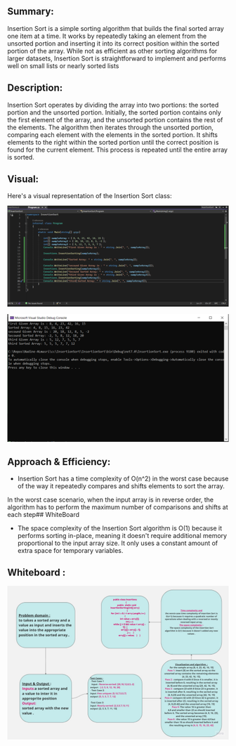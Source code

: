 ## Summary:
Insertion Sort is a simple sorting algorithm that builds the final sorted array one item at a time. It works by repeatedly taking an element from the unsorted portion and inserting it into its correct position within the sorted portion of the array. While not as efficient as other sorting algorithms for larger datasets, Insertion Sort is straightforward to implement and performs well on small lists or nearly sorted lists
## Description:
Insertion Sort operates by dividing the array into two portions: the sorted portion and the unsorted portion. Initially, the sorted portion contains only the first element of the array, and the unsorted portion contains the rest of the elements. The algorithm then iterates through the unsorted portion, comparing each element with the elements in the sorted portion. It shifts elements to the right within the sorted portion until the correct position is found for the current element. This process is repeated until the entire array is sorted.
## Visual:
Here's a visual representation of the Insertion Sort class:

![](./cc26.PNG)

![](./cc26-2.PNG)
## Approach & Efficiency:
- Insertion Sort has a time complexity of O(n^2) in the worst case because of the way it repeatedly compares and shifts elements to sort the array.

In the worst case scenario, when the input array is in reverse order, the algorithm has to perform the maximum number of comparisons and shifts at each step## WhiteBoard   

- The space complexity of the Insertion Sort algorithm is O(1) because it performs sorting in-place, meaning it doesn't require additional memory proportional to the input array size. It only uses a constant amount of extra space for temporary variables.
## Whiteboard :

![](./CC26.jpg)
